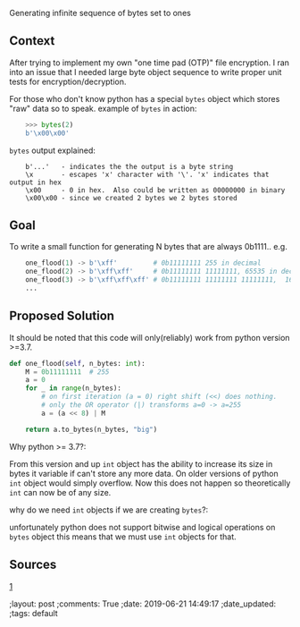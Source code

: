 Generating infinite sequence of bytes set to ones

## Context

After trying to implement my own "one time pad (OTP)" file encryption.  I ran into an issue that
I needed large byte object sequence to write proper unit tests for encryption/decryption.

For those who don't know python has a special `bytes` object which stores "raw"
data so to speak.  example of `bytes` in action:
```python
    >>> bytes(2)
    b'\x00\x00'
```

`bytes` output explained:
```
    b'...'   - indicates the the output is a byte string
    \x       - escapes 'x' character with '\'. 'x' indicates that output in hex
    \x00     - 0 in hex.  Also could be written as 00000000 in binary
    \x00\x00 - since we created 2 bytes we 2 bytes stored
```


## Goal

To write a small function for generating N bytes that are always 0b1111..
e.g. 
```python
    one_flood(1) -> b'\xff'         # 0b11111111 255 in decimal
    one_flood(2) -> b'\xff\xff'     # 0b11111111 11111111, 65535 in decimal
    one_flood(3) -> b'\xff\xff\xff' # 0b11111111 11111111 11111111,  16777215 in decimal
    ...
```


## Proposed Solution

It should be noted that this code will only(reliably) work from python version >=3.7.
```python
def one_flood(self, n_bytes: int):
    M = 0b11111111  # 255
    a = 0
    for _ in range(n_bytes):
        # on first iteration (a = 0) right shift (<<) does nothing.
        # only the OR operator (|) transforms a=0 -> a=255
        a = (a << 8) | M

    return a.to_bytes(n_bytes, "big")
```

Why python >= 3.7?:

From this version and up `int` object has the ability to
increase its size in bytes it variable if can't store any more data.  On older
versions of python `int` object would simply overflow. Now this does not happen
so theoretically `int` can now be of any size.


why do we need `int` objects if we are creating `bytes`?:

unfortunately python does not support bitwise and logical operations on `bytes`
object this means that we must use `int` objects for that.


## Sources

[1](https://stackoverflow.com/questions/2612720/how-to-do-bitwise-exclusive-or-of-two-strings-in-python)

;layout: post
;comments: True
;date: 2019-06-21 14:49:17
;date_updated: 
;tags: default
